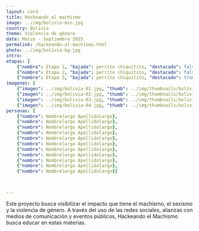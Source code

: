 ```yaml
---
layout: card
title: Hackeando al machismo
image: ../img/bolivia-min.jpg
country: Bolivia
theme: Violencia de género
date: Marzo - Septiembre 2015
permalink: /hackeando-al-machismo.html
photo: ../img/bolivia-bg.jpg
intro:
etapas: [
	{"nombre": Etapa 1, "bajada": perrito chiquitito, "destacado": false}, 
	{"nombre": Etapa 2, "bajada": perrito chiquitito, "destacado": false},
	{"nombre": Etapa 3, "bajada": perrito chiquitito, "destacado": true}] 
imagenes: [
	{"imagen": ../img/bolivia-01.jpg, "thumb": ../img/thumbnails/bolivia-01.jpg}, 
	{"imagen": ../img/bolivia-02.jpg, "thumb": ../img/thumbnails/bolivia-02.jpg}, 
	{"imagen": ../img/bolivia-03.jpg, "thumb": ../img/thumbnails/bolivia-03.jpg}, 
	{"imagen": ../img/bolivia-04.jpg, "thumb": ../img/thumbnails/bolivia-04.jpg}]
personas: [
	{"nombre": Nombrelargo Apellidolargo},
	{"nombre": Nombrelargo Apellidolargo},
	{"nombre": Nombrelargo Apellidolargo},
	{"nombre": Nombrelargo Apellidolargo},
	{"nombre": Nombrelargo Apellidolargo},
	{"nombre": Nombrelargo Apellidolargo},
	{"nombre": Nombrelargo Apellidolargo},
	{"nombre": Nombrelargo Apellidolargo},
	{"nombre": Nombrelargo Apellidolargo},
	{"nombre": Nombrelargo Apellidolargo},
	{"nombre": Nombrelargo Apellidolargo}]



---
```


Este proyecto busca visibilizar el impacto que tiene el machismo, el sexismo y la violencia de género. A través del uso de las redes sociales, alianzas con medios de comunicación y eventos públicos, Hackeando el Machismo busca educar en estas materias. 